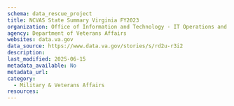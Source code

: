 ```yaml
---
schema: data_rescue_project 
title: NCVAS State Summary Virginia FY2023
organization: Office of Information and Technology - IT Operations and Services (ITOPS)
agency: Department of Veterans Affairs
websites: data.va.gov
data_source: https://www.data.va.gov/stories/s/rd2u-r3i2
description: 
last_modified: 2025-06-15
metadata_available: No
metadata_url: 
category:
  - Military & Veterans Affairs 
resources:
---
```

